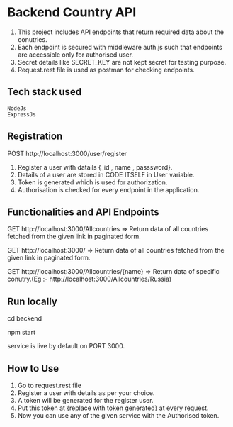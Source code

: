 # Backend Country API

1.  This project includes API endpoints that return required data about the conutries.
2.  Each endpoint is secured with middleware auth.js such that endpoints are accessible only for authorised user.
3.  Secret details like SECRET_KEY are not kept secret for testing purpose.
4.  Request.rest file is used as postman for checking endpoints.

## Tech stack used

    NodeJs
    ExpressJs

## Registration

POST http://localhost:3000/user/register

1. Register a user with datails {_id , name , passsword}.
2. Datails of a user are stored in CODE ITSELF in User variable.
3. Token is generated which is used for authorization.
4. Authorisation is checked for every endpoint in the application.

## Functionalities and API Endpoints

GET http://localhost:3000/Allcountries => Return data of all countries fetched from the given link in paginated form.

GET http://localhost:3000/ => Return data of all countries fetched from the given link in paginated form.

GET http://localhost:3000/Allcountries/{name} => Return data of specific conutry.(Eg :- http://localhost:3000/Allcountries/Russia)

## Run locally

cd backend

npm start

service is live by default on PORT 3000.


## How to Use

1.  Go to request.rest file
2.  Register a user with details as per your choice.
3.  A token will be generated for the register user.
4.  Put this token at {replace with token generated} at every request.
5.  Now you can use any of the given service with the Authorised token.
